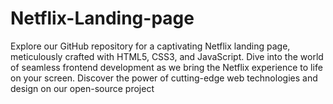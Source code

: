 # Netflix-Landing-page
Explore our GitHub repository for a captivating Netflix landing page, meticulously crafted with HTML5, CSS3, and JavaScript. Dive into the world of seamless frontend development as we bring the Netflix experience to life on your screen. Discover the power of cutting-edge web technologies and design on our open-source project
